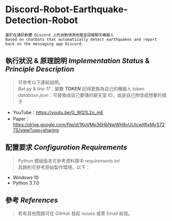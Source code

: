 # Discord-Robot-Earthquake-Detection-Robot  

    基於在通訊軟體 Discord 上的自動偵測地震並回報聊天機器人
    Based on chatbots that automatically detect earthquakes and report back on the messaging app Discord.

## 執行狀況 & 原理說明 *Implementation Status* & *Principle Description*

> 可參考以下連結說明。  
> *Bot.py* & *line 17*：變數 ***TOKEN*** 記得更換為自己的機器人 token  
> *database.json*：可替換成自己要傳的聊天室 ID，或是自己修改成想要的樣子

- YouTube：https://youtu.be/G_WQ1L2o_mE  
- Paper：https://drive.google.com/file/d/1KoVMp36HbNwWH8vUUlcwltfjxMyS727S/view?usp=sharing  

## 配置要求 *Configuration Requirements*

> Python 模組版本可參考資料庫中 *requirements.txt*   
> 其餘則可參考原始製作環境，以下：

- Windows 10
- Python 3.7.0

## 參考 *References*

> 若有其他問題可在 GitHub 發起 issues 或寄 Email 給我。